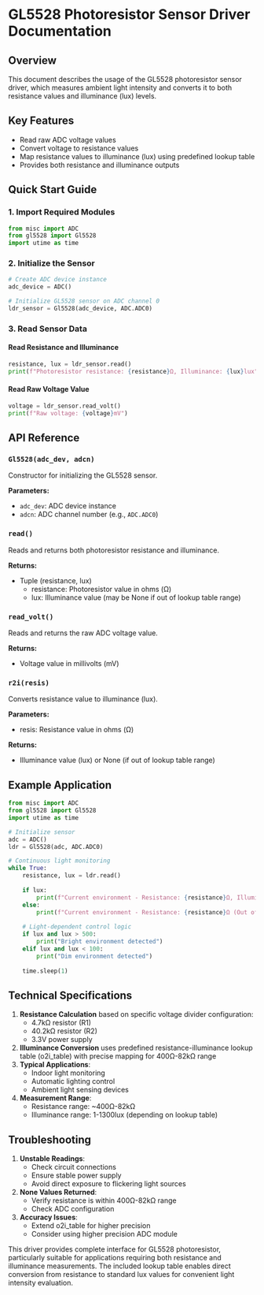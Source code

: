 # GL5528 Photoresistor Sensor Driver Documentation

## Overview

This document describes the usage of the GL5528 photoresistor sensor driver, which measures ambient light intensity and converts it to both resistance values and illuminance (lux) levels.

## Key Features

- Read raw ADC voltage values
- Convert voltage to resistance values
- Map resistance values to illuminance (lux) using predefined lookup table
- Provides both resistance and illuminance outputs

## Quick Start Guide

### 1. Import Required Modules

```python
from misc import ADC
from gl5528 import Gl5528
import utime as time
```

### 2. Initialize the Sensor

```python
# Create ADC device instance
adc_device = ADC()

# Initialize GL5528 sensor on ADC channel 0
ldr_sensor = Gl5528(adc_device, ADC.ADC0)
```

### 3. Read Sensor Data

#### Read Resistance and Illuminance

```python
resistance, lux = ldr_sensor.read()
print(f"Photoresistor resistance: {resistance}Ω, Illuminance: {lux}lux")
```

#### Read Raw Voltage Value

```python
voltage = ldr_sensor.read_volt()
print(f"Raw voltage: {voltage}mV")
```

## API Reference

### `Gl5528(adc_dev, adcn)`

Constructor for initializing the GL5528 sensor.

**Parameters:**

- `adc_dev`: ADC device instance
- `adcn`: ADC channel number (e.g., `ADC.ADC0`)

### `read()`

Reads and returns both photoresistor resistance and illuminance.

**Returns:**

- Tuple (resistance, lux)
  - resistance: Photoresistor value in ohms (Ω)
  - lux: Illuminance value (may be None if out of lookup table range)

### `read_volt()`

Reads and returns the raw ADC voltage value.

**Returns:**

- Voltage value in millivolts (mV)

### `r2i(resis)`

Converts resistance value to illuminance (lux).

**Parameters:**

- resis: Resistance value in ohms (Ω)

**Returns:**

- Illuminance value (lux) or None (if out of lookup table range)

## Example Application

```python
from misc import ADC
from gl5528 import Gl5528
import utime as time

# Initialize sensor
adc = ADC()
ldr = Gl5528(adc, ADC.ADC0)

# Continuous light monitoring
while True:
    resistance, lux = ldr.read()
    
    if lux:
        print(f"Current environment - Resistance: {resistance}Ω, Illuminance: {lux}lux")
    else:
        print(f"Current environment - Resistance: {resistance}Ω (Out of measurement range)")
    
    # Light-dependent control logic
    if lux and lux > 500:
        print("Bright environment detected")
    elif lux and lux < 100:
        print("Dim environment detected")
    
    time.sleep(1)
```

## Technical Specifications

1. **Resistance Calculation** based on specific voltage divider configuration:
   - 4.7kΩ resistor (R1)
   - 40.2kΩ resistor (R2)
   - 3.3V power supply
2. **Illuminance Conversion** uses predefined resistance-illuminance lookup table (o2i_table) with precise mapping for 400Ω-82kΩ range
3. **Typical Applications**:
   - Indoor light monitoring
   - Automatic lighting control
   - Ambient light sensing devices
4. **Measurement Range**:
   - Resistance range: ~400Ω-82kΩ
   - Illuminance range: 1-1300lux (depending on lookup table)

## Troubleshooting

1. **Unstable Readings**:
   - Check circuit connections
   - Ensure stable power supply
   - Avoid direct exposure to flickering light sources
2. **None Values Returned**:
   - Verify resistance is within 400Ω-82kΩ range
   - Check ADC configuration
3. **Accuracy Issues**:
   - Extend o2i_table for higher precision
   - Consider using higher precision ADC module

This driver provides complete interface for GL5528 photoresistor, particularly suitable for applications requiring both resistance and illuminance measurements. The included lookup table enables direct conversion from resistance to standard lux values for convenient light intensity evaluation.

